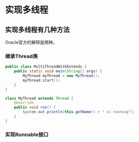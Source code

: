 # 实现多线程

## 实现多线程有几种方法

Oracle官方的解释是两种。

### 继承Thread类

```java
public class MultiThreadWithExtends {
    public static void main(String[] args) {
        MyThread myThread = new MyThread();
        myThread.start();
    }
}

class MyThread extends Thread {
    @Override
    public void run() {
        System.out.println(this.getName() + " is running");
    }
}
```

### 实现Runnable接口









